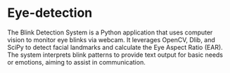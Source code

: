 # Eye-detection
The Blink Detection System is a Python application that uses computer vision to monitor eye blinks via webcam. It leverages OpenCV, Dlib, and SciPy to detect facial landmarks and calculate the Eye Aspect Ratio (EAR). The system interprets blink patterns to provide text output for basic needs or emotions, aiming to assist in communication.

